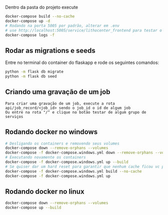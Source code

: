 Dentro da pasta do projeto execute

```sh
docker-compose build --no-cache
docker-compose up -d
# Rodando na porta 5005 por padrão, alterar em .env
# use http://localhost:5005/service/lithocenter_frontend para testar o fluxo do frontend
docker-compose logs -f
```

## Rodar as migrations e seeds
Entre no terminal do container do flaskapp e rode os seguintes comandos:

```sh
python -m flask db migrate
python -m flask db seed
```
## Criando uma gravação de um job
    Para criar uma gravação de um job, execute a rota api/job_record/<job_id> sendo o job_id o id de algum job
    Ou entre na rota "/" e clique no botão testar de algum grupo de serviços

## Rodando docker no windows
```sh
# Desligando os containers e removendo seus volumes
docker-compose down --remove-orphans --volumes
docker-compose -f docker-compose.windows.yml down --remove-orphans --volumes
# Executando novamente os containers
docker-compose -f docker-compose.windows.yml up --build
# Se quiser dar um hard reset para garantir que nenhum cache ficou vc pode
docker-compose -f docker-compose.windows.yml build --no-cache
docker-compose -f docker-compose.windows.yml up
```

## Rodando docker no linux
```sh
docker-compose down --remove-orphans --volumes
docker-compose up --build
```